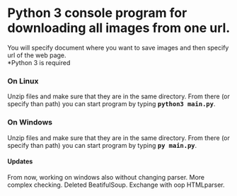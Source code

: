 <h1>Python 3 console program for downloading all images from one url.</h1>
You will specify document where you want to save images and then specify url of the web page.
<br>
*Python 3 is required

<h3>On Linux</h3>
Unzip files and make sure that they are in the same directory. From there (or specify than path) you can start program by typing <kbd><strong>python3 main.py</strong></kbd>.

<h3>On Windows</h3>
Unzip files and make sure that they are in the same directory. From there (or specify than path) you can start program by typing <kbd><strong>py main.py</strong></kbd>.

<h4>Updates</h4>
From now, working on windows also without changing parser.
More complex checking.
Deleted BeatifulSoup. Exchange with oop HTMLparser.
